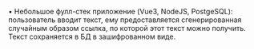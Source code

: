 •	Небольшое фулл-стек приложение (Vue3, NodeJS, PostgeSQL): пользователь вводит текст, ему предоставляется сгенерированная случайным образом ссылка, по которой этот текст можно получить. Текст сохраняется в БД в зашифрованном виде.
